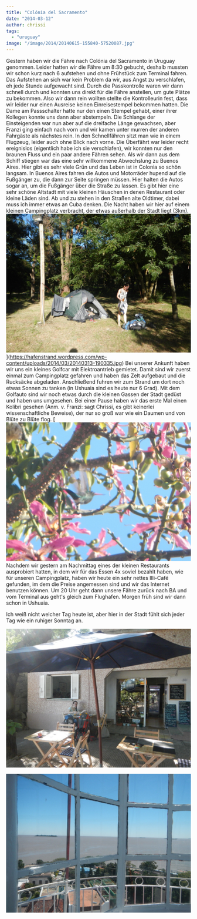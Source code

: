 ```yaml
---
title: "Colónia del Sacramento"
date: "2014-03-12"
author: chrissi
tags: 
  - "uruguay"
image: "/image/2014/20140615-155840-57520087.jpg"
---
```


Gestern haben wir die Fähre nach Colónia del Sacramento in Uruguay genommen. Leider hatten wir die Fähre um 8:30 gebucht, deshalb mussten wir schon kurz nach 6 aufstehen und ohne Frühstück zum Terminal fahren. Das Aufstehen an sich war kein Problem da wir, aus Angst zu verschlafen, eh jede Stunde aufgewacht sind. Durch die Passkontrolle waren wir dann schnell durch und konnten uns direkt für die Fähre anstellen, um gute Plätze zu bekommen. Also wir dann rein wollten stellte die Kontrolleurin fest, dass wir leider nur einen Ausreise keinen Einreisestempel bekommen hatten. Die Dame am Passschalter hatte nur den einen Stempel gehabt, einer ihrer Kollegen konnte uns dann aber abstempeln. Die Schlange der Einsteigenden war nun aber auf die dreifache Länge gewachsen, aber Franzi ging einfach nach vorn und wir kamen unter murren der anderen Fahrgäste als nächstes rein. In den Schnellfähren sitzt man wie in einem Flugzeug, leider auch ohne Blick nach vorne. Die Überfährt war leider recht ereignislos (eigentlich habe ich sie verschlafen), wir konnten nur den braunen Fluss und ein paar andere Fähren sehen. Als wir dann aus dem Schiff stiegen war das eine sehr willkommene Abwechslung zu Buenos Aires. Hier gibt es sehr viele Grün und das Leben ist in Colonia so schön langsam. In Buenos Aires fahren die Autos und Motorräder hupend auf die Fußgänger zu, die dann zur Seite springen müssen. Hier halten die Autos sogar an, um die Fußgänger über die Straße zu lassen. Es gibt hier eine sehr schöne Altstadt mit viele kleinen Häuschen in denen Restaurant oder kleine Läden sind. Ab und zu stehen in den Straßen alte Oldtimer, dabei muss ich immer etwas an Cuba denken. Die Nacht haben wir hier auf einem kleinen Campingplatz verbracht, der etwas außerhalb der Stadt liegt (3km). ![20140313-190335.jpg](/images/2014/20140313-190335.jpg)](https://hafenstrand.wordpress.com/wp-content/uploads/2014/03/20140313-190335.jpg) Bei unserer Ankunft haben wir uns ein kleines Golfcar mit Elektroantrieb gemietet. Damit sind wir zuerst einmal zum Campingplatz gefahren und haben das Zelt aufgebaut und die Rucksäcke abgeladen. Anschließend fuhren wir zum Strand um dort noch etwas Sonnen zu tanken (in Ushuaia sind es heute nur 6 Grad). Mit dem Golfauto sind wir noch etwas durch die kleinen Gassen der Stadt gedüst und haben uns umgesehen. Bei einer Pause haben wir das erste Mal einen Kolibri gesehen (Anm. v. Franzi: sagt Chrissi, es gibt keinerlei wissenschaftliche Beweise), der nur so groß war wie ein Daumen und von Blüte zu Blüte flog. [![20140313-190301.jpg](/images/2014/20140313-190301.jpg) Nachdem wir gestern am Nachmittag eines der kleinen Restaurants ausprobiert hatten, in dem wir für das Essen 4x soviel bezahlt haben, wie für unseren Campingplatz, haben wir heute ein sehr nettes Illi-Café gefunden, im dem die Preise angemessen sind und wir das Internet benutzen können. Um 20 Uhr geht dann unsere Fähre zurück nach BA und vom Terminal aus geht's gleich zum Flughafen. Morgen früh sind wir dann schon in Ushuaia.

Ich weiß nicht welcher Tag heute ist, aber hier in der Stadt fühlt sich jeder Tag wie ein ruhiger Sonntag an.

  
  
![20140313-190318.jpg](/images/2014/20140313-190318.jpg)  
  
![20140313-190328.jpg](/images/2014/20140313-190328.jpg)
